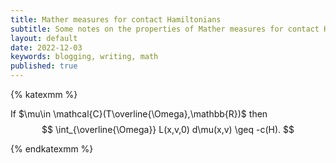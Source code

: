 ```yaml
---
title: Mather measures for contact Hamiltonians
subtitle: Some notes on the properties of Mather measures for contact Hamiltonians, a form of Weak KAM theory that can be used to represent solution without trajectories
layout: default
date: 2022-12-03
keywords: blogging, writing, math
published: true
---
```

{% katexmm %}


<!-- <div class="theorem" text='Theorem'> -->
If $\mu\in \mathcal{C}(T\overline{\Omega},\mathbb{R})$ then 
$$
    \int_{\overline{\Omega}} L(x,v,0) d\mu(x,v) \geq -c(H). 
$$
<!-- </div> -->



{% endkatexmm %}